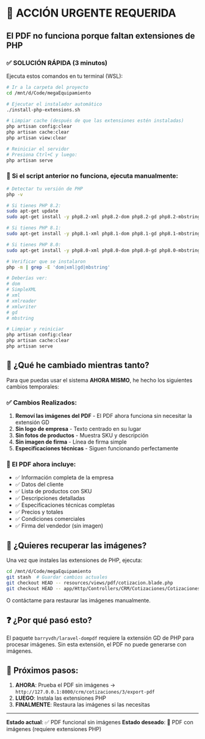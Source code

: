 # 🚨 ACCIÓN URGENTE REQUERIDA

## El PDF no funciona porque faltan extensiones de PHP

### ✅ SOLUCIÓN RÁPIDA (3 minutos)

Ejecuta estos comandos en tu terminal (WSL):

```bash
# Ir a la carpeta del proyecto
cd /mnt/d/Code/megaEquipamiento

# Ejecutar el instalador automático
./install-php-extensions.sh

# Limpiar cache (después de que las extensiones estén instaladas)
php artisan config:clear
php artisan cache:clear
php artisan view:clear

# Reiniciar el servidor
# Presiona Ctrl+C y luego:
php artisan serve
```

### 📝 Si el script anterior no funciona, ejecuta manualmente:

```bash
# Detectar tu versión de PHP
php -v

# Si tienes PHP 8.2:
sudo apt-get update
sudo apt-get install -y php8.2-xml php8.2-dom php8.2-gd php8.2-mbstring

# Si tienes PHP 8.1:
sudo apt-get install -y php8.1-xml php8.1-dom php8.1-gd php8.1-mbstring

# Si tienes PHP 8.0:
sudo apt-get install -y php8.0-xml php8.0-dom php8.0-gd php8.0-mbstring

# Verificar que se instalaron
php -m | grep -E 'dom|xml|gd|mbstring'

# Deberías ver:
# dom
# SimpleXML
# xml
# xmlreader
# xmlwriter
# gd
# mbstring

# Limpiar y reiniciar
php artisan config:clear
php artisan cache:clear
php artisan serve
```

## 🎯 ¿Qué he cambiado mientras tanto?

Para que puedas usar el sistema **AHORA MISMO**, he hecho los siguientes cambios temporales:

### ✅ Cambios Realizados:
1. **Removí las imágenes del PDF** - El PDF ahora funciona sin necesitar la extensión GD
2. **Sin logo de empresa** - Texto centrado en su lugar
3. **Sin fotos de productos** - Muestra SKU y descripción
4. **Sin imagen de firma** - Línea de firma simple
5. **Especificaciones técnicas** - Siguen funcionando perfectamente

### 📄 El PDF ahora incluye:
- ✅ Información completa de la empresa
- ✅ Datos del cliente
- ✅ Lista de productos con SKU
- ✅ Descripciones detalladas
- ✅ Especificaciones técnicas completas
- ✅ Precios y totales
- ✅ Condiciones comerciales
- ✅ Firma del vendedor (sin imagen)

## 🔄 ¿Quieres recuperar las imágenes?

Una vez que instales las extensiones de PHP, ejecuta:

```bash
cd /mnt/d/Code/megaEquipamiento
git stash  # Guardar cambios actuales
git checkout HEAD -- resources/views/pdf/cotizacion.blade.php
git checkout HEAD -- app/Http/Controllers/CRM/Cotizaciones/CotizacionesController.php
```

O contáctame para restaurar las imágenes manualmente.

## ❓ ¿Por qué pasó esto?

El paquete `barryvdh/laravel-dompdf` requiere la extensión GD de PHP para procesar imágenes. Sin esta extensión, el PDF no puede generarse con imágenes.

## 🎯 Próximos pasos:

1. **AHORA**: Prueba el PDF sin imágenes → `http://127.0.0.1:8000/crm/cotizaciones/3/export-pdf`
2. **LUEGO**: Instala las extensiones PHP
3. **FINALMENTE**: Restaura las imágenes si las necesitas

---

**Estado actual**: ✅ PDF funcional sin imágenes
**Estado deseado**: 🎯 PDF con imágenes (requiere extensiones PHP)
